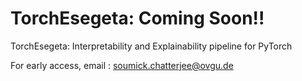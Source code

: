 # TorchEsegeta: Coming Soon!!
TorchEsegeta: Interpretability and Explainability pipeline for PyTorch

For early access, email : soumick.chatterjee@ovgu.de
